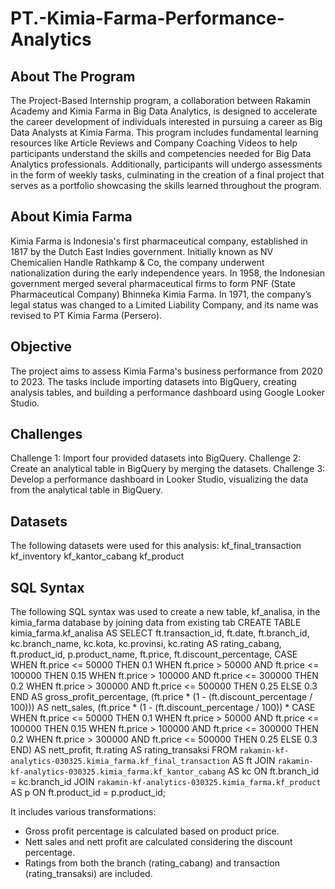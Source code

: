 # PT.-Kimia-Farma-Performance-Analytics

## About The Program
The Project-Based Internship program, a collaboration between Rakamin Academy and Kimia Farma in Big Data Analytics, is designed to accelerate the career development of individuals interested in pursuing a career as Big Data Analysts at Kimia Farma. This program includes fundamental learning resources like Article Reviews and Company Coaching Videos to help participants understand the skills and competencies needed for Big Data Analytics professionals. Additionally, participants will undergo assessments in the form of weekly tasks, culminating in the creation of a final project that serves as a portfolio showcasing the skills learned throughout the program.

## About Kimia Farma
Kimia Farma is Indonesia's first pharmaceutical company, established in 1817 by the Dutch East Indies government. Initially known as NV Chemicalien Handle Rathkamp & Co, the company underwent nationalization during the early independence years. In 1958, the Indonesian government merged several pharmaceutical firms to form PNF (State Pharmaceutical Company) Bhinneka Kimia Farma. In 1971, the company’s legal status was changed to a Limited Liability Company, and its name was revised to PT Kimia Farma (Persero).

## Objective
The project aims to assess Kimia Farma's business performance from 2020 to 2023. The tasks include importing datasets into BigQuery, creating analysis tables, and building a performance dashboard using Google Looker Studio.

## Challenges
Challenge 1: Import four provided datasets into BigQuery.
Challenge 2: Create an analytical table in BigQuery by merging the datasets.
Challenge 3: Develop a performance dashboard in Looker Studio, visualizing the data from the analytical table in BigQuery.

## Datasets
The following datasets were used for this analysis:
kf_final_transaction
kf_inventory
kf_kantor_cabang
kf_product

## SQL Syntax
The following SQL syntax was used to create a new table, kf_analisa, in the kimia_farma database by joining data from existing tab
CREATE TABLE kimia_farma.kf_analisa AS
SELECT
  ft.transaction_id,
  ft.date,
  ft.branch_id,
  kc.branch_name,
  kc.kota,
  kc.provinsi,
  kc.rating AS rating_cabang,
  ft.product_id,
  p.product_name,
  ft.price,
  ft.discount_percentage,
  CASE 
    WHEN ft.price <= 50000 THEN 0.1
    WHEN ft.price > 50000 AND ft.price <= 100000 THEN 0.15
    WHEN ft.price > 100000 AND ft.price <= 300000 THEN 0.2
    WHEN ft.price > 300000 AND ft.price <= 500000 THEN 0.25
    ELSE 0.3
  END AS gross_profit_percentage,
  (ft.price * (1 - (ft.discount_percentage / 100))) AS nett_sales,
  (ft.price * (1 - (ft.discount_percentage / 100)) * 
    CASE 
      WHEN ft.price <= 50000 THEN 0.1
      WHEN ft.price > 50000 AND ft.price <= 100000 THEN 0.15
      WHEN ft.price > 100000 AND ft.price <= 300000 THEN 0.2
      WHEN ft.price > 300000 AND ft.price <= 500000 THEN 0.25
      ELSE 0.3
    END) AS nett_profit,
  ft.rating AS rating_transaksi
FROM `rakamin-kf-analytics-030325.kimia_farma.kf_final_transaction` AS ft
JOIN `rakamin-kf-analytics-030325.kimia_farma.kf_kantor_cabang` AS kc
  ON ft.branch_id = kc.branch_id
JOIN `rakamin-kf-analytics-030325.kimia_farma.kf_product` AS p
  ON ft.product_id = p.product_id;

It includes various transformations:
- Gross profit percentage is calculated based on product price.
- Nett sales and nett profit are calculated considering the discount percentage.
- Ratings from both the branch (rating_cabang) and transaction (rating_transaksi) are included.

